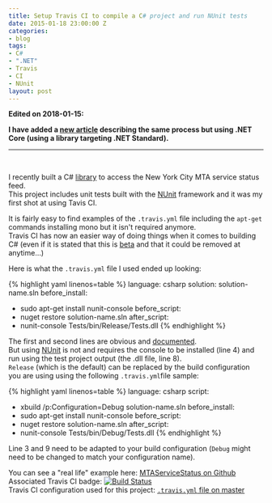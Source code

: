 ```yaml
---
title: Setup Travis CI to compile a C# project and run NUnit tests
date: 2015-01-18 23:00:00 Z
categories:
- blog
tags:
- C#
- ".NET"
- Travis
- CI
- NUnit
layout: post
---
```


__Edited on 2018-01-15:__  

__I have added a [new article](/blog/2018/01/15/travis-ci-net-core.html) describing the same process but using .NET Core (using a library targeting .NET Standard).__

___
<br />

I recently built a C# [library] to access the New York City MTA service status feed.  
This project includes unit tests built with the [NUnit] framework and it was my first shot at using Tavis CI.  

It is fairly easy to find examples of the `.travis.yml` file including the `apt-get` commands installing mono but it isn't required anymore.  
Travis CI has now an easier way of doing things when it comes to building C# (even if it is stated that this is [beta][doc] and that it could be removed at anytime...)

Here is what the `.travis.yml` file I used ended up looking:

{% highlight yaml linenos=table %}
language: csharp
solution: solution-name.sln
before_install:
  - sudo apt-get install nunit-console
before_script:
  - nuget restore solution-name.sln
after_script:
  - nunit-console Tests/bin/Release/Tests.dll
{% endhighlight %}

The first and second lines are obvious and [documented][doc].  
But using [NUnit] is not and requires the console to be installed (line 4) and run using the test project output (the .dll file, line 8).  
`Release` (which is the default) can be replaced by the build configuration you are using using the following `.travis.yml`file sample:

{% highlight yaml linenos=table %}
language: csharp
script:
  - xbuild /p:Configuration=Debug solution-name.sln
before_install:
  - sudo apt-get install nunit-console
before_script:
  - nuget restore solution-name.sln
after_script:
  - nunit-console Tests/bin/Debug/Tests.dll
{% endhighlight %}

Line 3 and 9 need to be adapted to your build configuration (`Debug` might need to be changed to match your configuration name).  

You can see a "real life" example here: [MTAServiceStatus on Github](https://github.com/cheesemacfly/MTAServiceStatus/tree/v0.3.0)  
Associated Travis CI badge: [![Build Status](https://api.travis-ci.org/cheesemacfly/MTAServiceStatus.svg?tag=v0.3.0)](https://travis-ci.org/cheesemacfly/MTAServiceStatus)  
Travis CI configuration used for this project: [`.travis.yml` file on master](https://github.com/cheesemacfly/MTAServiceStatus/blob/v0.3.0/.travis.yml)

[NUnit]:        http://www.nunit.org/
[library]:      https://github.com/cheesemacfly/MTAServiceStatus/tree/v0.3.0
[doc]:          http://docs.travis-ci.com/user/languages/csharp/
